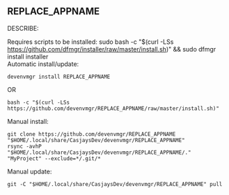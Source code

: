 ## REPLACE_APPNAME
  
  DESCRIBE:
  
Requires scripts to be installed: sudo bash -c "$(curl -LSs https://github.com/dfmgr/installer/raw/master/install.sh)" && sudo dfmgr install installer  
  Automatic install/update:  
```shell
devenvmgr install REPLACE_APPNAME
```
OR  
```shell
bash -c "$(curl -LSs https://github.com/devenvmgr/REPLACE_APPNAME/raw/master/install.sh)"
```
  
Manual install:  
```shell
git clone https://github.com/devenvmgr/REPLACE_APPNAME "$HOME/.local/share/CasjaysDev/devenvmgr/REPLACE_APPNAME"
rsync -avhP "$HOME/.local/share/CasjaysDev/devenvmgr/REPLACE_APPNAME/." "MyProject" --exclude=*/.git/*
```
  
Manual update:  
```shell
git -C "$HOME/.local/share/CasjaysDev/devenvmgr/REPLACE_APPNAME" pull
```


